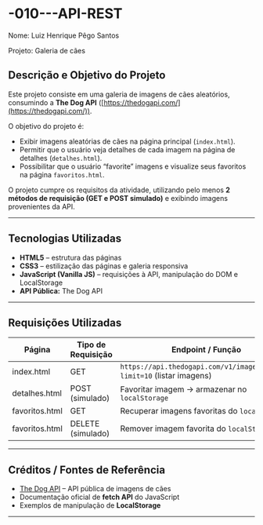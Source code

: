 # -010---API-REST

Nome: Luiz Henrique Pêgo Santos

Projeto: Galeria de cães

## Descrição e Objetivo do Projeto

Este projeto consiste em uma galeria de imagens de cães aleatórios, consumindo a **The Dog API** ([https://thedogapi.com/](https://thedogapi.com/)).  

O objetivo do projeto é:  
- Exibir imagens aleatórias de cães na página principal (`index.html`).  
- Permitir que o usuário veja detalhes de cada imagem na página de detalhes (`detalhes.html`).  
- Possibilitar que o usuário “favorite” imagens e visualize seus favoritos na página `favoritos.html`.  

O projeto cumpre os requisitos da atividade, utilizando pelo menos **2 métodos de requisição (GET e POST simulado)** e exibindo imagens provenientes da API.

---

## Tecnologias Utilizadas

- **HTML5** – estrutura das páginas  
- **CSS3** – estilização das páginas e galeria responsiva  
- **JavaScript (Vanilla JS)** – requisições à API, manipulação do DOM e LocalStorage  
- **API Pública:** The Dog API  

---

## Requisições Utilizadas

| Página          | Tipo de Requisição | Endpoint / Função                                    |
|-----------------|-----------------|----------------------------------------------------|
| index.html      | GET             | `https://api.thedogapi.com/v1/images/search?limit=10` (listar imagens) |
| detalhes.html   | POST (simulado) | Favoritar imagem → armazenar no `localStorage`     |
| favoritos.html  | GET             | Recuperar imagens favoritas do `localStorage`      |
| favoritos.html  | DELETE (simulado)| Remover imagem favorita do `localStorage`         |

---

## Créditos / Fontes de Referência

- [The Dog API](https://thedogapi.com/) – API pública de imagens de cães  
- Documentação oficial de **fetch API** do JavaScript  
- Exemplos de manipulação de **LocalStorage**  

---
